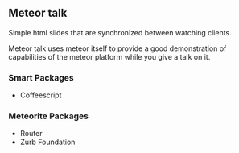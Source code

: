 ## Meteor talk ##

Simple html slides that are synchronized between watching clients.

Meteor talk uses meteor itself to provide a good demonstration of capabilities of the meteor platform while you give a talk on it.

### Smart Packages ###

* Coffeescript

### Meteorite Packages ###

* Router
* Zurb Foundation
